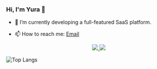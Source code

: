 ### Hi, I'm Yura 👋

- 🔭 I’m currently developing a full-featured SaaS platform.
<!-- - 🌱 I’m currently learning Next.js, Tailwind
- 👯 I’m looking to collaborate on ... -->
- 📫 How to reach me: <a href='yuriybema@gmail.com'>Email</a>

<p align='center'>
   <a href="https://www.linkedin.com/in/yura-bema-947141208/">
       <img src="https://img.shields.io/badge/linkedin-%230077B5.svg?&style=for-the-badge&logo=linkedin&logoColor=white"/>
   </a>
   <a href="https://t.me/LukeBrutale">
       <img src="https://img.shields.io/badge/Telegram-2CA5E0?style=for-the-badge&logo=telegram&logoColor=white"/>
   </a>
</p>



   ![Top Langs](https://github-readme-stats.vercel.app/api/top-langs/?username=LukeBrutale&layout=compact)

 


<!-- 
<div align="center" style="margin: 40px 0">
   <a href="https://github.com/romankh3/github-profile-views-counter">
       <img width="175px" src="https://komarev.com/ghpvc/?username=LukeBrutale&color=DE002D">
   </a>
</div>
-->


<!-- **LukeBrutale/LukeBrutale** is a ✨ _special_ ✨ repository because its `README.md` (this file) appears on your GitHub profile.

Here are some ideas to get you started: -->



